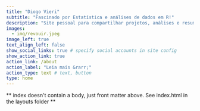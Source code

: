 ```yaml
---
title: "Diogo Vieri"
subtitle: "Fascinado por Estatística e análises de dados em R!"
description: "Site pessoal para compartilhar projetos, análises e resumos! A ideia é apresentar principalmente trabalhos desenvolvidos na universidade (UFRGS-Estatística) e continuar unindo matemática, estatística e análise de dados com a linguagem R! Os trabalhos podem ser conferidos em [Projetos](/project/) e resumos em [Blog](/blog/)!"
images:
  - img/revouir.jpeg
image_left: true
text_align_left: false
show_social_links: true # specify social accounts in site config
show_action_link: true
action_link: /about
action_label: "Leia mais &rarr;"
action_type: text # text, button
type: home
---
```


** index doesn't contain a body, just front matter above.
See index.html in the layouts folder **
